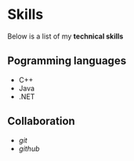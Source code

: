 # Skills

Below is a list of my **technical skills**

## Pogramming languages
- C++
- Java
- .NET

## Collaboration
- *git*
- *github*
